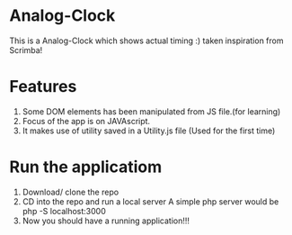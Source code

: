 # Analog-Clock
This is a Analog-Clock which shows actual timing :) taken inspiration from Scrimba!

# Features
1. Some DOM elements has been manipulated from JS file.(for learning)
2. Focus of the app is on JAVAscript.
3. It makes use of utility saved in a Utility.js file (Used for the first time)


# Run the applicatiom
1. Download/ clone the repo
2. CD into the repo and run a local server A simple php server would be php -S localhost:3000
3. Now you should have a running application!!!


